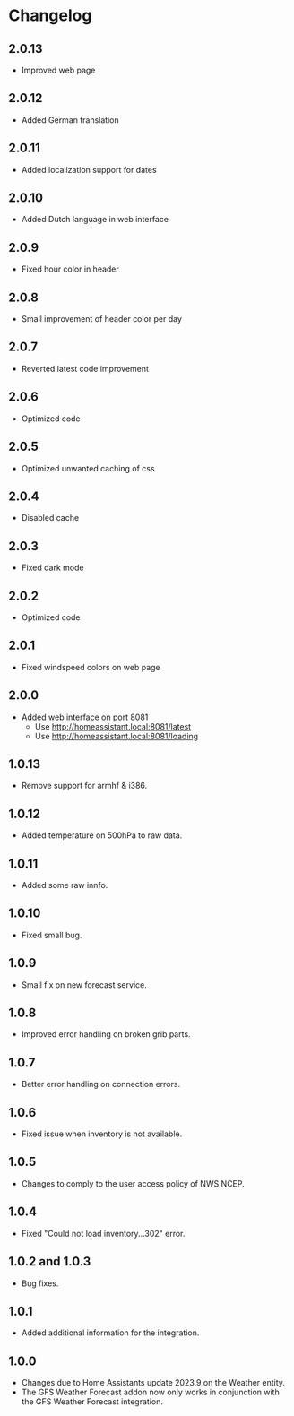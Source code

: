 # Changelog

## 2.0.13

- Improved web page

## 2.0.12

- Added German translation

## 2.0.11

- Added localization support for dates

## 2.0.10

- Added Dutch language in web interface

## 2.0.9

- Fixed hour color in header

## 2.0.8

- Small improvement of header color per day

## 2.0.7

- Reverted latest code improvement

## 2.0.6

- Optimized code

## 2.0.5

- Optimized unwanted caching of css

## 2.0.4

- Disabled cache

## 2.0.3

- Fixed dark mode

## 2.0.2

- Optimized code

## 2.0.1

- Fixed windspeed colors on web page

## 2.0.0

- Added web interface on port 8081
  - Use http://homeassistant.local:8081/latest
  - Use http://homeassistant.local:8081/loading

## 1.0.13

- Remove support for armhf & i386.

## 1.0.12

- Added temperature on 500hPa to raw data.

## 1.0.11

- Added some raw innfo.

## 1.0.10

- Fixed small bug.

## 1.0.9

- Small fix on new forecast service.

## 1.0.8

- Improved error handling on broken grib parts.

## 1.0.7

- Better error handling on connection errors.

## 1.0.6

- Fixed issue when inventory is not available.

## 1.0.5

- Changes to comply to the user access policy of NWS NCEP.

## 1.0.4

- Fixed "Could not load inventory...302" error.

## 1.0.2 and 1.0.3

- Bug fixes.

## 1.0.1

- Added additional information for the integration.

## 1.0.0

- Changes due to Home Assistants update 2023.9 on the Weather entity.
- The GFS Weather Forecast addon now only works in conjunction with the GFS Weather Forecast integration.